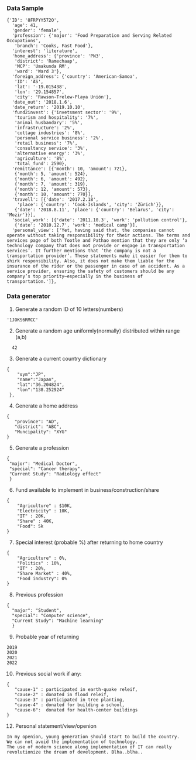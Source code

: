 ### Data Sample

```
{'ID': '8FRPYY572O',
  'age': 41,
  'gender': 'female',
  'profession': {'major': 'Food Preparation and Serving Related Occupations',
   'branch': 'Cooks, Fast Food'},
  'interest': 'literature',
  'home_address': {'province': 'PN3',
   'district': 'Ramechaap',
   'MCP': 'Umakunda RM',
   'ward': 'Ward 3'},
  'foreign_address': {'country': 'American-Samoa',
   'ID': 'AS',
   'lat': '-19.015438',
   'lon': '29.154857',
   'city': 'Rawson-Trelew-Playa Unión'},
  'date_out': '2018.1.6',
  'date_return': '2019.10.10',
  'fund2invest': {'invetsment sector': '9%',
   'tourism and hospitality': '7%',
   'animal husbandary': '5%',
   'infrastructure': '2%',
   'cottage industries': '8%',
   'personal service business': '2%',
   'retail business': '7%',
   'consultancy service': '3%',
   'alternative energy': '3%',
   'agriculture': '8%',
   'total_fund': 2590},
  'remittance': [{'month': 10, 'amount': 721},
   {'month': 5, 'amount': 524},
   {'month': 6, 'amount': 492},
   {'month': 7, 'amount': 319},
   {'month': 12, 'amount': 573},
   {'month': 10, 'amount': 770}],
  'travell': [{'date': '2017.2.18',
    'place': {'country': 'Cook-Islands', 'city': 'Zürich'}},
   {'date': '2018.8.11', 'place': {'country': 'Belarus', 'city': 'Mozir'}}],
  'social_work': [{'date': '2011.10.3', 'work': 'pollution control'},
   {'date': '2010.12.7', 'work': 'medical camp'}],
  'personal_view': ['Yet, having said that, the companies cannot operate without taking responsibility for their actions. The terms and services page of both Tootle and Pathao mention that they are only ‘a technology company that does not provide or engage in transportation services’. It further mentions that ‘the company is not a transportation provider’. These statements make it easier for them to shirk responsibility. Also, it does not make them liable for the insurance of the rider or the passenger in case of an accident. As a service provider, ensuring the safety of customers should be any company’s top priority—especially in the business of transportation.']},
 ```







### Data generator 
 
 1. Generate a random ID of 10 letters(numbers)
 
```
'1JOKS6RMCC'
```
 2. Generate a random age uniformly(normally) distributed within range (a,b)
 
```
  42
```

 3. Generate a current country  dictionary
 
  ```
 {  
      "sym":"JP",
      "name":"Japan",
      "lat":"36.204824",
      "lon":"138.252924"
   },
 ```
 
 4. Generate a home address
 
  ```
 {
     "province": "AD",
     "district": "ABC",
     "Muncipality": "XYG"
 }
 ```
 
 5. Generate a profession
 
   ```
 {
    "major": "Medical Doctor",
    "special": "Cancer therapy",
    "Current Study": "Radiology effect"
    }
 ```
 
 6.  Fund available to implement in business/construction/share
 
 ```
 {
     "Agriculture" : $10K,
     "Electricity" : 10K,
     "IT" : 20K,
     "Share" : 40K,
     "Food": 5k
 }
 ```
 7. Special interest (probable %) after returning to home country
 
 ```
 {
     "Agriculture" : 0%,
     "Politics" : 10%,
     "IT" : 20%,
     "Share Market" : 40%,
     "Food industry": 0%
 }
 ```
 8. Previous profession
 
  ```
 {
    "major": "Student",
    "special": "Computer science",
    "Current Study": "Machine learning"
    }
 ```
 
 9. Probable year of returning
 
 ```
 2019
 2020
 2021
 2022
 ```
 
 
 10. Previous social work if any:
 
  ```
 {
     "cause-1" : participated in earth-quake releif,
     "cause-2" : donated in flood releif,
     "cause-3" : participated in tree planting,
     "cause-4" : donated for building a school,
     "cause-6":  donated for health-center buildings
 }
 ```
 
 12. Personal statement/view/openion
 
 ```
 In my openion, young generation should start to build the country. 
 We can not avoid the implementation of technology. 
 The use of modern science along implementation of IT can really 
 revolutionize the dream of development. Blha..blha..
 
 ````
 
 
 
 
 
 
 
 
 
 
